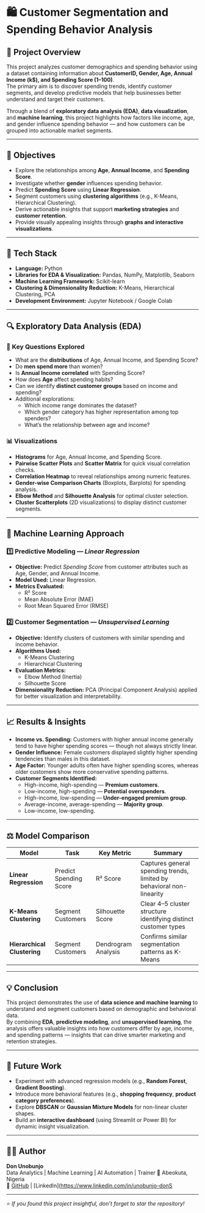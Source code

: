 # 🛍️ Customer Segmentation and Spending Behavior Analysis

## 📘 Project Overview
This project analyzes customer demographics and spending behavior using a dataset containing information about **CustomerID, Gender, Age, Annual Income (k$), and Spending Score (1–100)**.  
The primary aim is to discover spending trends, identify customer segments, and develop predictive models that help businesses better understand and target their customers.

Through a blend of **exploratory data analysis (EDA)**, **data visualization**, and **machine learning**, this project highlights how factors like income, age, and gender influence spending behavior — and how customers can be grouped into actionable market segments.

---

## 🎯 Objectives
- Explore the relationships among **Age**, **Annual Income**, and **Spending Score**.  
- Investigate whether **gender** influences spending behavior.  
- Predict **Spending Score** using **Linear Regression**.  
- Segment customers using **clustering algorithms** (e.g., K-Means, Hierarchical Clustering).  
- Derive actionable insights that support **marketing strategies** and **customer retention**.  
- Provide visually appealing insights through **graphs and interactive visualizations**.  

---

## 🧰 Tech Stack
- **Language:** Python  
- **Libraries for EDA & Visualization:** Pandas, NumPy, Matplotlib, Seaborn  
- **Machine Learning Framework:** Scikit-learn  
- **Clustering & Dimensionality Reduction:** K-Means, Hierarchical Clustering, PCA  
- **Development Environment:** Jupyter Notebook / Google Colab  

---

## 🔍 Exploratory Data Analysis (EDA)

### 🔸 Key Questions Explored
- What are the **distributions** of Age, Annual Income, and Spending Score?  
- Do **men spend more** than women?  
- Is **Annual Income correlated** with Spending Score?  
- How does **Age** affect spending habits?  
- Can we identify **distinct customer groups** based on income and spending?  
- Additional explorations:  
  - Which income range dominates the dataset?  
  - Which gender category has higher representation among top spenders?  
  - What’s the relationship between age and income?

### 📊 Visualizations
- **Histograms** for Age, Annual Income, and Spending Score.  
- **Pairwise Scatter Plots** and **Scatter Matrix** for quick visual correlation checks.  
- **Correlation Heatmap** to reveal relationships among numeric features.  
- **Gender-wise Comparison Charts** (Boxplots, Barplots) for spending analysis.  
- **Elbow Method** and **Silhouette Analysis** for optimal cluster selection.  
- **Cluster Scatterplots** (2D visualizations) to display distinct customer segments.  

---

## 🤖 Machine Learning Approach

### 1️⃣ Predictive Modeling — *Linear Regression*
- **Objective:** Predict *Spending Score* from customer attributes such as Age, Gender, and Annual Income.  
- **Model Used:** Linear Regression.  
- **Metrics Evaluated:**  
  - R² Score  
  - Mean Absolute Error (MAE)  
  - Root Mean Squared Error (RMSE)  

### 2️⃣ Customer Segmentation — *Unsupervised Learning*
- **Objective:** Identify clusters of customers with similar spending and income behavior.  
- **Algorithms Used:**  
  - K-Means Clustering  
  - Hierarchical Clustering  
- **Evaluation Metrics:**  
  - Elbow Method (Inertia)  
  - Silhouette Score  
- **Dimensionality Reduction:** PCA (Principal Component Analysis) applied for better visualization and interpretability.  

---

## 📈 Results & Insights
- **Income vs. Spending:** Customers with higher annual income generally tend to have higher spending scores — though not always strictly linear.  
- **Gender Influence:** Female customers displayed slightly higher spending tendencies than males in this dataset.  
- **Age Factor:** Younger adults often have higher spending scores, whereas older customers show more conservative spending patterns.  
- **Customer Segments Identified:**  
  - High-income, high-spending — **Premium customers**.  
  - Low-income, high-spending — **Potential overspenders**.  
  - High-income, low-spending — **Under-engaged premium group**.  
  - Average-income, average-spending — **Majority group**.
  - Low-income, low-spending.  

---

## ⚖️ Model Comparison

| Model | Task | Key Metric | Summary |
|-------|------|-------------|----------|
| **Linear Regression** | Predict Spending Score | R² Score | Captures general spending trends, limited by behavioral non-linearity |
| **K-Means Clustering** | Segment Customers | Silhouette Score | Clear 4–5 cluster structure identifying distinct customer types |
| **Hierarchical Clustering** | Segment Customers | Dendrogram Analysis | Confirms similar segmentation patterns as K-Means |

---

## 💡 Conclusion
This project demonstrates the use of **data science and machine learning** to understand and segment customers based on demographic and behavioral data.  
By combining **EDA**, **predictive modeling**, and **unsupervised learning**, the analysis offers valuable insights into how customers differ by age, income, and spending patterns — insights that can drive smarter marketing and retention strategies.

---

## 🚀 Future Work
- Experiment with advanced regression models (e.g., **Random Forest**, **Gradient Boosting**).  
- Introduce more behavioral features (e.g., **shopping frequency**, **product category preferences**).  
- Explore **DBSCAN** or **Gaussian Mixture Models** for non-linear cluster shapes.  
- Build an **interactive dashboard** (using Streamlit or Power BI) for dynamic insight visualization.  

---

## 🧑‍💻 Author
**Don Unobunjo**  
Data Analytics | Machine Learning  | AI Automation | Trainer 
📍 Abeokuta, Nigeria  
🔗 [GitHub](https://github.com/donunobunjo) | [LinkedIn](https://www.linkedin.com/in/unobunjo-donS

---

⭐ *If you found this project insightful, don’t forget to star the repository!*  

